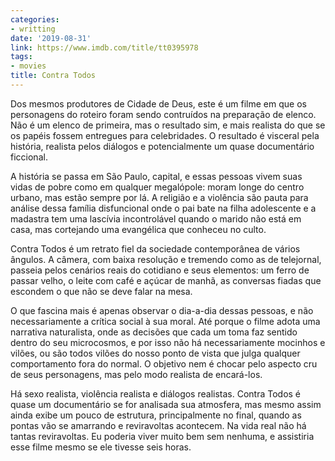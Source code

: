 ```yaml
---
categories:
- writting
date: '2019-08-31'
link: https://www.imdb.com/title/tt0395978
tags:
- movies
title: Contra Todos
---
```


Dos mesmos produtores de Cidade de Deus, este é um filme em que os personagens do roteiro foram sendo contruídos na preparação de elenco. Não é um elenco de primeira, mas o resultado sim, e mais realista do que se os papéis fossem entregues para celebridades. O resultado é visceral pela história, realista pelos diálogos e potencialmente um quase documentário ficcional.

A história se passa em São Paulo, capital, e essas pessoas vivem suas vidas de pobre como em qualquer megalópole: moram longe do centro urbano, mas estão sempre por lá. A religião e a violência são pauta para análise dessa família disfuncional onde o pai bate na filha adolescente e a madastra tem uma lascívia incontrolável quando o marido não está em casa, mas cortejando uma evangélica que conheceu no culto.

Contra Todos é um retrato fiel da sociedade contemporânea de vários ângulos. A câmera, com baixa resolução e tremendo como as de telejornal, passeia pelos cenários reais do cotidiano e seus elementos: um ferro de passar velho, o leite com café e açúcar de manhã, as conversas fiadas que escondem o que não se deve falar na mesa.

O que fascina mais é apenas observar o dia-a-dia dessas pessoas, e não necessariamente a crítica social à sua moral. Até porque o filme adota uma narrativa naturalista, onde as decisões que cada um toma faz sentido dentro do seu microcosmos, e por isso não há necessariamente mocinhos e vilões, ou são todos vilões do nosso ponto de vista que julga qualquer comportamento fora do normal. O objetivo nem é chocar pelo aspecto cru de seus personagens, mas pelo modo realista de encará-los.

Há sexo realista, violência realista e diálogos realistas. Contra Todos é quase um documentário se for analisada sua atmosfera, mas mesmo assim ainda exibe um pouco de estrutura, principalmente no final, quando as pontas vão se amarrando e reviravoltas acontecem. Na vida real não há tantas reviravoltas. Eu poderia viver muito bem sem nenhuma, e assistiria esse filme mesmo se ele tivesse seis horas.

